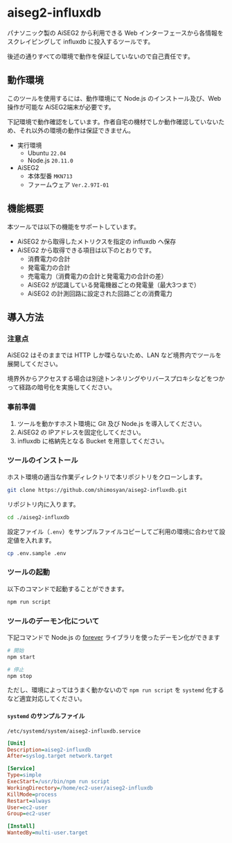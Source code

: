 # aiseg2-influxdb

パナソニック製の AiSEG2 から利用できる Web インターフェースから各情報をスクレイピングして influxdb に投入するツールです。

後述の通りすべての環境で動作を保証していないので自己責任です。

## 動作環境

このツールを使用するには、動作環境にて Node.js のインストール及び、Web操作が可能な AiSEG2端末が必要です。

下記環境で動作確認をしています。作者自宅の機材でしか動作確認していないため、それ以外の環境の動作は保証できません。

- 実行環境
  - Ubuntu `22.04`
  - Node.js `20.11.0`
- AiSEG2
  - 本体型番 `MKN713`
  - ファームウェア `Ver.2.97I-01`

## 機能概要

本ツールでは以下の機能をサポートしています。

- AiSEG2 から取得したメトリクスを指定の influxdb へ保存
- AiSEG2 から取得できる項目は以下のとおりです。
  - 消費電力の合計
  - 発電電力の合計
  - 売電電力（消費電力の合計と発電電力の合計の差）
  - AiSEG2 が認識している発電機器ごとの発電量（最大3つまで）
  - AiSEG2 の計測回路に設定された回路ごとの消費電力

## 導入方法

### 注意点

AiSEG2 はそのままでは HTTP しか喋らないため、LAN など境界内でツールを展開してください。

境界外からアクセスする場合は別途トンネリングやリバースプロキシなどをつかって経路の暗号化を実施してください。

### 事前準備

1. ツールを動かすホスト環境に Git 及び Node.js を導入してください。
2. AiSEG2 の IPアドレスを固定化してください。
3. influxdb に格納先となる Bucket を用意してください。

### ツールのインストール

ホスト環境の適当な作業ディレクトリで本リポジトリをクローンします。

```sh
git clone https://github.com/shimosyan/aiseg2-influxdb.git
```

リポジトリ内に入ります。

```sh
cd ./aiseg2-influxdb
```

設定ファイル（`.env`）をサンプルファイルコピーしてご利用の環境に合わせて設定値を入れます。

```sh
cp .env.sample .env
```

### ツールの起動

以下のコマンドで起動することができます。

```sh
npm run script
```

### ツールのデーモン化について

下記コマンドで Node.js の [forever](https://www.npmjs.com/package/forever) ライブラリを使ったデーモン化ができます

```sh
# 開始
npm start

# 停止
npm stop
```

ただし、環境によってはうまく動かないので `npm run script` を `systemd` 化するなど適宜対応してください。

#### `systemd` のサンプルファイル

`/etc/systemd/system/aiseg2-influxdb.service`

```ini
[Unit]
Description=aiseg2-influxdb
After=syslog.target network.target

[Service]
Type=simple
ExecStart=/usr/bin/npm run script
WorkingDirectory=/home/ec2-user/aiseg2-influxdb
KillMode=process
Restart=always
User=ec2-user
Group=ec2-user

[Install]
WantedBy=multi-user.target
```
